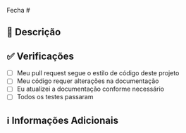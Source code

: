 <!-- 
Obrigado por criar este pull request 🤗

Por favor, certifique-se que o pull request está limitado a um tipo (documentação, feature, etc.) e mantenha-o o mais conciso possível. Você pode abrir múltiplos PRs ao invés de abrir um único muito grande.
-->

<!-- Se este pull request fecha uma issue, por favor mencione o número da issue abaixo -->
Fecha # <!-- Número da Issue aqui -->

## 📑 Descrição
<!-- Adicione uma breve descrição do PR -->

<!-- Você também pode optar por adicionar uma lista de alterações e se elas foram concluídas ou não usando a sintaxe markdown de lista de tarefas
- [ ] Não Concluído
- [x] Concluído
-->

## ✅ Verificações
<!-- Certifique-se que seu PR passa nas verificações de CI e marque os campos seguintes conforme necessário -->
- [ ] Meu pull request segue o estilo de código deste projeto
- [ ] Meu código requer alterações na documentação
- [ ] Eu atualizei a documentação conforme necessário
- [ ] Todos os testes passaram

## ℹ Informações Adicionais
<!-- Quaisquer informações adicionais como mudanças críticas, dependências adicionadas, capturas de tela, comparações entre comportamento novo e antigo, etc. -->
